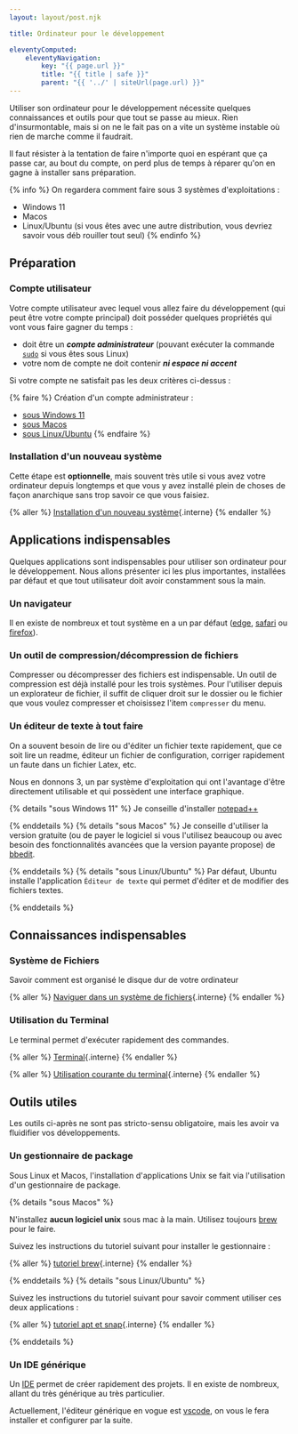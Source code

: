 ```yaml
---
layout: layout/post.njk

title: Ordinateur pour le développement

eleventyComputed:
    eleventyNavigation:
        key: "{{ page.url }}"
        title: "{{ title | safe }}"
        parent: "{{ '../' | siteUrl(page.url) }}"
---
```


Utiliser son ordinateur pour le développement nécessite quelques connaissances et outils pour que tout se passe au mieux. Rien d'insurmontable, mais si on ne le fait pas on a vite un système instable où rien de marche comme il faudrait.

Il faut résister à la tentation de faire n'importe quoi en espérant que ça passe car, au bout du compte, on perd plus de temps à réparer qu'on en gagne à installer sans préparation.

{% info %}
On regardera comment faire sous 3 systèmes d'exploitations :

* Windows 11
* Macos
* Linux/Ubuntu (si vous êtes avec une autre distribution, vous devriez savoir vous déb rouiller tout seul)
{% endinfo %}

## Préparation

### Compte utilisateur

Votre compte utilisateur avec lequel vous allez faire du développement (qui peut être votre compte principal) doit posséder quelques propriétés qui vont vous faire gagner du temps :

* doit être un ***compte administrateur*** (pouvant exécuter la commande [`sudo`](https://www.linuxtricks.fr/wiki/print.php?id=480) si vous êtes sous Linux)
* votre nom de compte ne doit contenir ***ni espace ni accent***

Si votre compte ne satisfait pas les deux critères ci-dessus :

{% faire %}
Création d'un compte administrateur :

* [sous Windows 11](https://support.microsoft.com/fr-fr/windows/cr%C3%A9er-un-compte-d-administrateur-ou-d-utilisateur-local-dans-windows-20de74e0-ac7f-3502-a866-32915af2a34d)
* [sous Macos](https://support.apple.com/fr-fr/guide/mac-help/mchl3e281fc9/mac)
* [sous Linux/Ubuntu](https://guide.ubuntu-fr.org/desktop/user-add.html)
{% endfaire %}

### Installation d'un nouveau système

Cette étape est **optionnelle**, mais souvent très utile si vous avez votre ordinateur depuis longtemps et que vous y avez installé plein de choses de façon anarchique sans trop savoir ce que vous faisiez.

{% aller %}
[Installation d'un nouveau système](installation-nouveau-système){.interne}
{% endaller %}

## Applications indispensables

Quelques applications sont indispensables pour utiliser son ordinateur pour le développement. Nous allons présenter ici les plus importantes, installées par défaut et que tout utilisateur doit avoir constamment sous la main.

### Un navigateur

Il en existe de nombreux et tout système en a un par défaut ([edge](https://fr.wikipedia.org/wiki/Microsoft_Edge), [safari](https://fr.wikipedia.org/wiki/Safari_(navigateur_web)) ou [firefox](https://fr.wikipedia.org/wiki/Mozilla_Firefox)).

### Un outil de compression/décompression de fichiers

Compresser ou décompresser des fichiers est indispensable. Un outil de compression est déjà installé pour les trois systèmes. Pour l'utiliser depuis un explorateur de fichier, il suffit de cliquer droit sur le dossier ou le fichier que vous voulez compresser et choisissez l'item `compresser` du menu.

### Un éditeur de texte à tout faire

On a souvent besoin de lire ou d'éditer un fichier texte rapidement, que ce soit lire un readme, éditeur un fichier de configuration, corriger rapidement un faute dans un fichier Latex, etc.

Nous en donnons 3, un par système d'exploitation qui ont l'avantage d'être directement utilisable et qui possèdent une interface graphique.

{% details "sous Windows 11" %}
Je conseille d'installer [notepad++](https://notepad-plus-plus.org/)

{% enddetails %}
{% details "sous Macos" %}
Je conseille d'utiliser la version gratuite (ou de payer le logiciel si vous l'utilisez beaucoup ou avec besoin des fonctionnalités avancées que la version payante propose) de [bbedit](http://www.barebones.com/products/bbedit/).

{% enddetails %}
{% details "sous Linux/Ubuntu" %}
Par défaut, Ubuntu installe l'application `Éditeur de texte` qui permet d'éditer et de modifier des fichiers textes.

{% enddetails %}

## Connaissances indispensables

### Système de Fichiers

Savoir comment est organisé le disque dur de votre ordinateur

{% aller %}
[Naviguer dans un système de fichiers](fichiers-navigation){.interne}
{% endaller %}

### Utilisation du Terminal

Le terminal permet d'exécuter rapidement des commandes.

{% aller %}
[Terminal](terminal){.interne}
{% endaller %}

{% aller %}
[Utilisation courante du terminal](terminal-utilisation){.interne}
{% endaller %}

## Outils utiles

Les outils ci-après ne sont pas stricto-sensu obligatoire, mais les avoir va fluidifier vos développements.

### <span id="gestionnaire-package"></span>Un gestionnaire de package

Sous Linux et Macos, l'installation d'applications Unix se fait via l'utilisation d'un gestionnaire de package.

{% details "sous Macos" %}

N'installez **aucun logiciel unix** sous mac à la main. Utilisez toujours [brew](https://brew.sh/index_fr) pour le faire.

Suivez les instructions du tutoriel suivant pour installer le gestionnaire :

{% aller %}
[tutoriel brew](brew){.interne}
{% endaller %}

{% enddetails %}
{% details "sous Linux/Ubuntu" %}

Suivez les instructions du tutoriel suivant pour savoir comment utiliser ces deux applications :

{% aller %}
[tutoriel apt et snap](apt-snap){.interne}
{% endaller %}

{% enddetails %}

### Un IDE générique

Un [IDE](https://fr.wikipedia.org/wiki/Environnement_de_d%C3%A9veloppement) permet de créer rapidement des projets. Il en existe de nombreux, allant du très générique au très particulier.

Actuellement, l'éditeur générique en vogue est [vscode](https://code.visualstudio.com/), on vous le fera installer et configurer par la suite.
